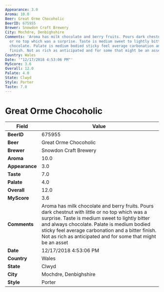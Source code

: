 ```yaml
---
Appearance: 3.0
Aroma: 10.0
Beer: Great Orme Chocoholic
BeerID: 675955
Brewer: Snowdon Craft Brewery
City: Mochdre, Denbighshire
Comments: 'Aroma has milk chocolate and berry fruits. Pours dark chestnut with little
  or no top which was a surprise. Taste is medium sweet to lightly bitter and always
  chocolate. Palate is medium bodied sticky feel average carbonation and a bitter
  finish. Not as rich as anticipated and for some that might be an asset '
Country: Wales
Date: '"12/17/2018 4:53:06 PM"'
MyScore: 3.6
Overall: 12.0
Palate: 4.0
State: Clwyd
Style: Porter
Taste: 7.0
---
```


# Great Orme Chocoholic

| Field         | Value |
|---------------|-------|
| **BeerID** | 675955 |
| **Beer** | Great Orme Chocoholic |
| **Brewer** | Snowdon Craft Brewery |
| **Aroma** | 10.0 |
| **Appearance** | 3.0 |
| **Taste** | 7.0 |
| **Palate** | 4.0 |
| **Overall** | 12.0 |
| **MyScore** | 3.6 |
| **Comments** | Aroma has milk chocolate and berry fruits. Pours dark chestnut with little or no top which was a surprise. Taste is medium sweet to lightly bitter and always chocolate. Palate is medium bodied sticky feel average carbonation and a bitter finish. Not as rich as anticipated and for some that might be an asset  |
| **Date** | 12/17/2018 4:53:06 PM |
| **Country** | Wales |
| **State** | Clwyd |
| **City** | Mochdre, Denbighshire |
| **Style** | Porter |
